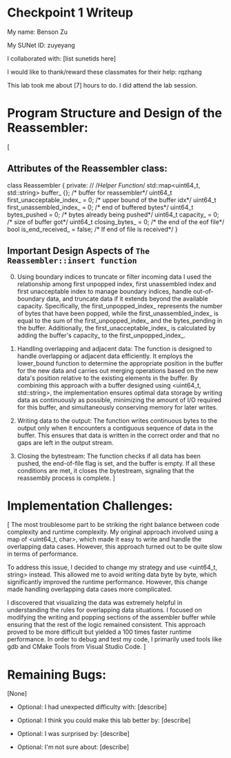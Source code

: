 Checkpoint 1 Writeup
====================

My name: Benson Zu

My SUNet ID: zuyeyang

I collaborated with: [list sunetids here]

I would like to thank/reward these classmates for their help: rqzhang

This lab took me about [7] hours to do. I did attend the lab session.

# Program Structure and Design of the Reassembler:
[
## Attributes of the Reassembler class:
class Reassembler
{
private:
  // /*Helper Function*/
  std::map<uint64_t, std::string> buffer_ {}; /* buffer for reassembler*/
  uint64_t first_unacceptable_index_ = 0;     /* upper bound of the buffer idx*/
  uint64_t first_unassembled_index_ = 0;      /* end of buffered bytes*/
  uint64_t bytes_pushed = 0;                  /* bytes already being pushed*/
  uint64_t capacity_ = 0;                     /* size of buffer got*/
  uint64_t closing_bytes_ = 0;                /* the end of the eof file*/
  bool is_end_received_ = false;              /* If end of file is received*/
}

## Important Design Aspects of `The Reassembler::insert function`

0. Using boundary indices to truncate or filter incoming data
I used the relationship among first unpopped index, first unassembled index 
and first unacceptable index to manage boundary indices, handle 
out-of-boundary data, and truncate data if it extends beyond the available
capacity. Specifically, the first_unpopped_index_ represents the number of
bytes that have been popped, while the first_unassembled_index_ is equal to
the sum of the first_unpopped_index_ and the bytes_pending in the buffer. 
Additionally, the first_unacceptable_index_ is calculated by adding the buffer's
capacity_ to the first_unpopped_index_.

1. Handling overlapping and adjacent data:
The function is designed to handle overlapping or adjacent data efficiently.
It employs the lower_bound function to determine the appropriate position in
the buffer for the new data and carries out merging operations based on the
new data's position relative to the existing elements in the buffer. By
combining this approach with a buffer designed using <uint64_t, std::string>,
the implementation ensures optimal data storage by writing data as continuously
as possible, minimizing the amount of I/O required for this buffer, and
simultaneously conserving memory for later writes.

2. Writing data to the output:
The function writes continuous bytes to the output only when it encounters a
contiguous sequence of data in the buffer. This ensures that data is written
in the correct order and that no gaps are left in the output stream.

3. Closing the bytestream:
The function checks if all data has been pushed, the end-of-file flag is set,
and the buffer is empty. If all these conditions are met, it closes the 
bytestream, signaling that the reassembly process is complete.
]

# Implementation Challenges:
[
The most troublesome part to be striking the right balance between code
complexity and runtime complexity. My original approach involved using 
a map of <uint64_t, char>, which made it easy to write and handle the 
overlapping data cases. However, this approach turned out to be quite 
slow in terms of performance.

To address this issue, I decided to change my strategy and use 
<uint64_t, string> instead. This allowed me to avoid writing data byte
by byte, which significantly improved the runtime performance. However,
this change made handling overlapping data cases more complicated.

I discovered that visualizing the data was extremely helpful in 
understanding the rules for overlapping data situations. I focused
on modifying the writing and popping sections of the assembler buffer
while ensuring that the rest of the logic remained consistent. This approach
proved to be more difficult but yielded a 100 times faster runtime 
performance. In order to debug and test my code, I primarily used tools 
like gdb and CMake Tools from Visual Studio Code. 
]


# Remaining Bugs:
[None]

- Optional: I had unexpected difficulty with: [describe]

- Optional: I think you could make this lab better by: [describe]

- Optional: I was surprised by: [describe]

- Optional: I'm not sure about: [describe]
